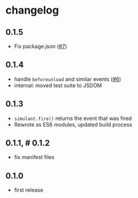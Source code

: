 # changelog

## 0.1.5

* Fix package.json ([#7](https://github.com/Rich-Harris/simulant/issues/7))

## 0.1.4

* handle `beforeunload` and similar events ([#6](https://github.com/Rich-Harris/simulant/issues/6))
* internal: moved test suite to JSDOM

## 0.1.3

* `simulant.fire()` returns the event that was fired
* Rewrote as ES6 modules, updated build process

## 0.1.1, # 0.1.2

* fix manifest files

## 0.1.0

* first release